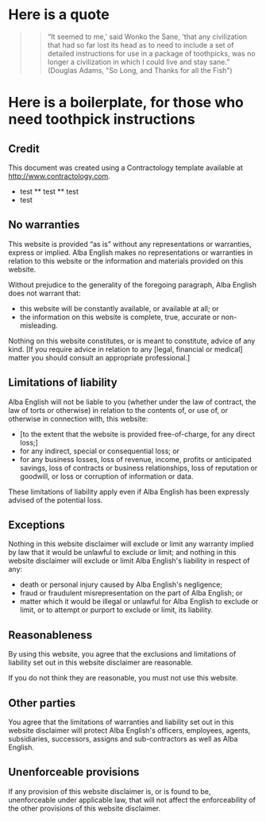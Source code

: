 # Here is a quote 
>>“It seemed to me,' said Wonko the Sane, 'that any civilization that had so far lost its head as to need to include a set of detailed instructions for use in a package of toothpicks, was no longer a civilization in which I could live and stay sane.” (Douglas Adams, "So Long, and Thanks for all the Fish")

# Here is a boilerplate, for those who need toothpick instructions
## Credit
This document was created using a Contractology template available at http://www.contractology.com.
*  test
**  test
**  test
*  test
## No warranties
This website is provided “as is” without any representations or warranties, express or implied.  Alba English makes no representations or warranties in relation to this website or the information and materials provided on this website.  

Without prejudice to the generality of the foregoing paragraph, Alba English does not warrant that:
* this website will be constantly available, or available at all; or
* the information on this website is complete, true, accurate or non-misleading.


Nothing on this website constitutes, or is meant to constitute, advice of any kind.  [If you require advice in relation to any [legal, financial or medical] matter you should consult an appropriate professional.]

## Limitations of liability

Alba English will not be liable to you (whether under the law of contract, the law of torts or otherwise) in relation to the contents of, or use of, or otherwise in connection with, this website:

* [to the extent that the website is provided free-of-charge, for any direct loss;]
* for any indirect, special or consequential loss; or
* for any business losses, loss of revenue, income, profits or anticipated savings, loss of contracts or business relationships, loss of reputation or goodwill, or loss or corruption of information or data.

These limitations of liability apply even if Alba English has been expressly advised of the potential loss.

## Exceptions

Nothing in this website disclaimer will exclude or limit any warranty implied by law that it would be unlawful to exclude or limit; and nothing in this website disclaimer will exclude or limit Alba English's liability in respect of any:

* death or personal injury caused by Alba English's negligence;
* fraud or fraudulent misrepresentation on the part of Alba English; or
* matter which it would be illegal or unlawful for Alba English to exclude or limit, or to attempt or purport to exclude or limit, its liability. 

## Reasonableness

By using this website, you agree that the exclusions and limitations of liability set out in this website disclaimer are reasonable.  

If you do not think they are reasonable, you must not use this website.

## Other parties
You agree that the limitations of warranties and liability set out in this website disclaimer will protect Alba English's officers, employees, agents, subsidiaries, successors, assigns and sub-contractors as well as Alba English. 

## Unenforceable provisions

If any provision of this website disclaimer is, or is found to be, unenforceable under applicable law, that will not affect the enforceability of the other provisions of this website disclaimer.
